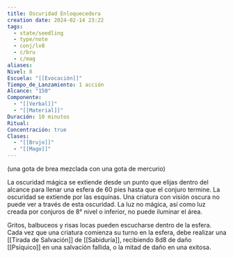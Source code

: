 ```yaml
---
title: Oscuridad Enloquecedora
creation date: 2024-02-14 23:22
tags:
  - state/seedling
  - type/note
  - conj/lv8
  - c/bru
  - c/mag
aliases: 
Nivel: 8
Escuela: "[[Evocación]]"
Tiempo_de_Lanzamiento: 1 acción
Alcance: "150"
Componente:
  - "[[Verbal]]"
  - "[[Material]]"
Duración: 10 minutos
Ritual: 
Concentración: true
Clases:
  - "[[Brujo]]"
  - "[[Mago]]"
---
```

(una gota de brea mezclada con una gota de mercurio)

La oscuridad mágica se extiende desde un punto que elijas dentro del alcance para llenar una esfera de 60 pies hasta que el conjuro termine. La oscuridad se extiende por las esquinas. Una criatura con visión oscura no puede ver a través de esta oscuridad. La luz no mágica, así como luz creada por conjuros de 8° nivel o inferior, no puede iluminar el área.

Gritos, balbuceos y risas locas pueden escucharse dentro de la esfera. Cada vez que una criatura comienza su turno en la esfera, debe realizar una [[Tirada de Salvación]] de [[Sabiduría]], recibiendo 8d8 de daño [[Psíquico]] en una salvación fallida, o la mitad de daño en una exitosa.
